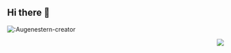 ## Hi there 👋
![:Augenestern-creator](https://count.getloli.com/get/@:Augenestern-creator?theme=gelbooru-h)
<div align="right">
  <img src="https://github-readme-stats.vercel.app/api?username=jiangwayway&show_icons=true&theme=transparent" /> 
</div>

<!--
**jiangwayway/jiangwayway** is a ✨ _special_ ✨ repository because its `README.md` (this file) appears on your GitHub profile.

Here are some ideas to get you started:

- 🔭 I’m currently working on ...
- 🌱 I’m currently learning ...
- 👯 I’m looking to collaborate on ...
- 🤔 I’m looking for help with ...
- 💬 Ask me about ...
- 📫 How to reach me: ...
- 😄 Pronouns: ...
- ⚡ Fun fact: ...
-->
